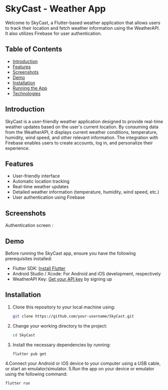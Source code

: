 # SkyCast - Weather App

Welcome to SkyCast, a Flutter-based weather application that allows users to track their location and fetch weather information using the WeatherAPI. It also utilizes Firebase for user authentication.

## Table of Contents

- [Introduction](#introduction)
- [Features](#features)
- [Screenshots](#screenshots)
- [Demo](#Demo)
- [Installation](#installation)
- [Running the App](#running-the-app)
- [Technologies](#technologies)

## Introduction

SkyCast is a user-friendly weather application designed to provide real-time weather updates based on the user's current location. By consuming data from the WeatherAPI, it displays current weather conditions, temperature, humidity, wind speed, and other relevant information. The integration with Firebase enables users to create accounts, log in, and personalize their experience.

## Features

- User-friendly interface
- Automatic location tracking
- Real-time weather updates
- Detailed weather information (temperature, humidity, wind speed, etc.)
- User authentication using Firebase

## Screenshots
Authentication screen : 
## Demo


Before running the SkyCast app, ensure you have the following prerequisites installed:

- Flutter SDK: [Install Flutter](https://flutter.dev/docs/get-started/install)
- Android Studio / Xcode: For Android and iOS development, respectively
- WeatherAPI Key: [Get your API key](https://www.weatherapi.com/) by signing up

## Installation



1. Clone this repository to your local machine using:
   ```bash
   git clone https://github.com/your-username/SkyCast.git
2. Change your working directory to the project:
   ```bash
   cd SkyCast
3. Install the necessary dependencies by running:
    ```bash
   flutter pub get 
4.Connect your Android or iOS device to your computer using a USB cable, or start an emulator/simulator.
5.Run the app on your device or emulator using the following command:
   ```bash
   flutter run

